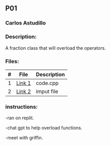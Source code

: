 ## P01
### Carlos Astudillo
### Description:

A fraction class that will overload the operators.
 
### Files:

|  #  |  File  |  Description  |
| :---: | ---------------- | -------------------------------------------------- |
|  1  |  [Link 1](code.cpp)  |  code.cpp  |
|  2  |  [Link 2](inputfile)  |  imput file  |

### instructions:
-ran on replit.

-chat gpt to help overload functions.

-meet with griffin.
